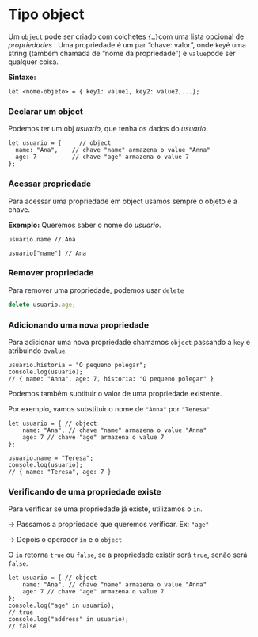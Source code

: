 # Tipo object

Um `object` pode ser criado com colchetes `{…}`com uma lista opcional de _propriedades_ . Uma propriedade é um par “chave: valor”, onde `key`é uma string (também chamada de “nome da propriedade”) e `value`pode ser qualquer coisa.

**Sintaxe:**

```
let <nome-objeto> = { key1: value1, key2: value2,...};
```

### Declarar um object

Podemos ter um obj _usuario_, que tenha os dados do _usuario_.

```
let usuario = {     // object
  name: "Ana",    // chave "name" armazena o value "Anna"
  age: 7          // chave "age" armazena o value 7
};
```

### Acessar propriedade

Para acessar uma propriedade em object usamos sempre o objeto e a chave.

**Exemplo:** Queremos saber o nome do _usuario_.

```
usuario.name // Ana

usuario["name"] // Ana
```

### Remover propriedade

Para remover uma propriedade, podemos usar `delete`

```javascript
delete usuario.age;
```

### Adicionando uma nova propriedade

Para adicionar uma nova propriedade chamamos `object` passando a `key` e atribuindo o`value`.

```
usuario.historia = "O pequeno polegar";
console.log(usuario);
// { name: "Anna", age: 7, historia: "O pequeno polegar" }
```

Podemos também subtituir o valor de uma propriedade existente.

Por exemplo, vamos substituir o nome de `"Anna"` por `"Teresa"`

```
let usuario = { // object
    name: "Ana", // chave "name" armazena o value "Anna"
    age: 7 // chave "age" armazena o value 7
};

usuario.name = "Teresa";
console.log(usuario);
// { name: "Teresa", age: 7 }
```

### Verificando de uma propriedade existe

Para verificar se uma propriedade já existe, utilizamos o `in`.

\-> Passamos a propriedade que queremos verificar. Ex: `"age"`

\-> Depois o operador `in` e o  `object`

O `in` retorna `true` ou `false`, se a propriedade existir será `true`, senão será `false`.

```
let usuario = { // object
    name: "Ana", // chave "name" armazena o value "Anna"
    age: 7 // chave "age" armazena o value 7
};
console.log("age" in usuario);
// true
console.log("address" in usuario);
// false
```
